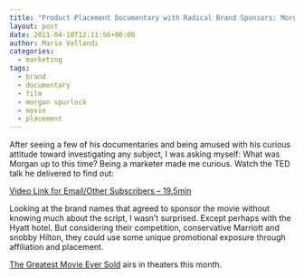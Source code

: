 ```yaml
---
title: "Product Placement Documentary with Radical Brand Sponsors: Morgan Spurlock"
layout: post
date: 2011-04-10T12:11:56+00:00
author: Mario Vellandi
categories:
  - marketing
tags:
  - brand
  - documentary
  - film
  - morgan spurlock
  - movie
  - placement
---
```

After seeing a few of his documentaries and being amused with his curious attitude toward investigating any subject, I was asking myself: What was Morgan up to this time? Being a marketer made me curious. Watch the TED talk he delivered to find out:

[Video Link for Email/Other Subscribers &#8211; 19.5min](http://www.ted.com/talks/morgan_spurlock_the_greatest_ted_talk_ever_sold.html)

Looking at the brand names that agreed to sponsor the movie without knowing much about the script, I wasn&#8217;t surprised. Except perhaps with the Hyatt hotel. But considering their competition, conservative Marriott and snobby Hilton, they could use some unique promotional exposure through affiliation and placement.

[The Greatest Movie Ever Sold](http://www.imdb.com/title/tt1743720/) airs in theaters this month.
